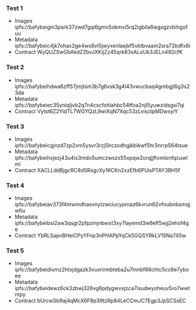 ### Test 1
* Images ipfs://bafybeigin3park37zwd7gqi6gmo5okmxi5rq2igblla6wgxgzvbihgofuu
* Metadata ipfs://bafybeic4jk7ohax2ge4ws6vl5jwyxenlaejkf5vktbvaam2sra72bdfx6i
* Contract WyQUZSwGbAkdZZbvJXKijZz45qrk83sALoUk3JELn492cfK

### Test 2
* Images ipfs://bafybeihdwa6zff57jmjtsm3b7g6xsk3g4l43vwucbaq4gmbgjl6g3s23da
* Metadata ipfs://bafybeiec35yniqljvb2q7n4cscfohlahbc54tfoa2njl5yuwzidsgsi7qi
* Contract Vytst6Z2YidTL7WGYQzL9wiXqN7Xqc53zLvisctpMDwxyiY

### Test 3
* Images ipfs://bafybeicgjnzd7zp2xm5ysvr3rzj5lrczodhgjkbikwf5hr3nrrp564tsue
* Metadata ipfs://bafybeihxjezj43u4is3mdo5umczwszx55xpqw2orqjjftvmlxnfqcuwlmi
* Contract  XACLLddBjgcRC8dSRsgcXy1KCKn2xzEfb6PUisPTAY3BH5f

### Test 4
* Images ipfs://bafybeiav373f4mwmdhasvnytzwciucypmaz6kvrun62vfnubnbsmqjwfiu
* Metadata ipfs://bafybeibsi2aw3qsgr2pfpzmjnbwxt3xy7layemd3ie6elf5wjj2ehof4ge
* Contract YbRLSapvBHeiCPyYFnp3nPHAPpYqCk5GQSYRkLV15Na74Sw

### Test 5
* Images ipfs://bafybeidivmz2htxjdgazk3vuxrirmbteba2u7mnbf66chtc5cc6e7yboee
* Metadata ipfs://bafybeidewz6ck3zbwj326vg6pdygwvxjzca7isudwyoheuv5ro7wwtntpy
* Contract bUrcwSb9aj4qMcX6F8p39tzRp84LeCCmJC7Egp3JpSCSsEC
